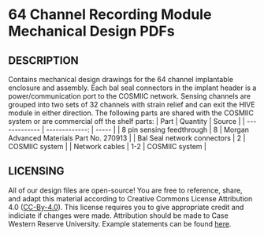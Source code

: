 # 64 Channel Recording Module Mechanical Design PDFs

## DESCRIPTION
Contains mechanical design drawings for the 64 channel implantable enclosure and assembly. Each bal seal connectors in the implant header is a power/communication port to the COSMIIC network. Sensing channels are grouped into two sets of 32 channels with strain relief and can exit the HIVE module in either direction. The following parts are shared with the COSMIIC system or are commercial off the shelf parts:
| Part | Quantity | Source  |
| ------------- | -------------: | ----- |
| 8 pin sensing feedthrough | 8 | Morgan Advanced Materials Part No. 270913 |
| Bal Seal network connectors | 2 | COSMIIC system |
| Network cables | 1-2 | COSMIIC system |

## LICENSING
All of our design files are open-source! You are free to reference, share, and adapt this material according to Creative Commons License Attribution 4.0 ([CC-By-4.0](https://creativecommons.org/licenses/by/4.0/)). This license requires you to give appropriate credit and indiciate if changes were made. Attribution should be made to Case Western Reserve University. Example statements can be found [here](https://wiki.creativecommons.org/wiki/best_practices_for_attribution).